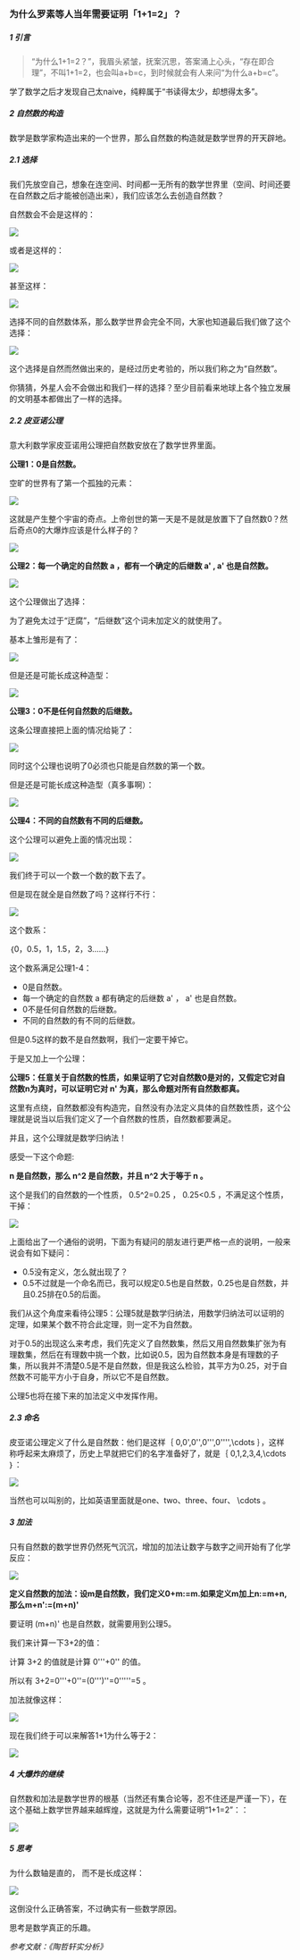 ### 为什么罗素等人当年需要证明「1+1=2」？
##### 1 引言
>“为什么1+1=2？”，我眉头紧皱，抚案沉思，答案涌上心头，“存在即合理”，不叫1+1=2，也会叫a+b=c，到时候就会有人来问“为什么a+b=c”。

学了数学之后才发现自己太naive，纯粹属于“书读得太少，却想得太多”。

##### 2 自然数的构造

数学是数学家构造出来的一个世界，那么自然数的构造就是数学世界的开天辟地。

##### 2.1 选择

我们先放空自己，想象在连空间、时间都一无所有的数学世界里（空间、时间还要在自然数之后才能被创造出来），我们应该怎么去创造自然数？

自然数会不会是这样的：

![](https://pic1.zhimg.com/v2-11e72f5f212305092ba7df0e4d4c3978_b.png)

或者是这样的：

![](https://pic4.zhimg.com/v2-2303b0a398c73e2ebf436a203c704c27_b.png)

甚至这样：

![](https://pic4.zhimg.com/v2-5727e7581034b61225598132b168b6d7_b.png)

选择不同的自然数体系，那么数学世界会完全不同，大家也知道最后我们做了这个选择：

![](https://pic3.zhimg.com/v2-222a162e75366a6ae9b130bdaf2f67d6_b.png)

这个选择是自然而然做出来的，是经过历史考验的，所以我们称之为“自然数”。

你猜猜，外星人会不会做出和我们一样的选择？至少目前看来地球上各个独立发展的文明基本都做出了一样的选择。

##### 2.2 皮亚诺公理

意大利数学家皮亚诺用公理把自然数安放在了数学世界里面。

**公理1：0是自然数。**

空旷的世界有了第一个孤独的元素：

![](https://pic1.zhimg.com/v2-3ca579ef44c9a19caa74d091614406a8_b.png)

这就是产生整个宇宙的奇点。上帝创世的第一天是不是就是放置下了自然数0？然后奇点0的大爆炸应该是什么样子的？

![](https://pic4.zhimg.com/v2-101f1682628af51684782fbed9f6b27b_b.png)

**公理2：每一个确定的自然数 a ，都有一个确定的后继数 a' , a' 也是自然数。**

![](https://pic3.zhimg.com/v2-2be3f0b932738b51f48542d90db27f8e_b.png)

这个公理做出了选择：

为了避免太过于“迂腐”，“后继数”这个词未加定义的就使用了。

基本上雏形是有了：

![](https://pic3.zhimg.com/v2-69c3fd1e67f2738c08a5ff72f539876a_b.png)

但是还是可能长成这种造型：

![](https://pic2.zhimg.com/v2-ae1e890cc9cf2b05470efb17d4bf2be1_b.png)

**公理3：0不是任何自然数的后继数。**

这条公理直接把上面的情况给毙了：

![](https://pic3.zhimg.com/v2-80b003a87cc243d5bacea0f779cba966_b.png)

同时这个公理也说明了0必须也只能是自然数的第一个数。

但是还是可能长成这种造型（真多事啊）：

![](https://pic3.zhimg.com/v2-851856fe36b69435cc21d682d9618caa_b.png)

**公理4：不同的自然数有不同的后继数。**

这个公理可以避免上面的情况出现：

![](https://pic4.zhimg.com/v2-c67dc2d00298bb3fef5fffba82640323_b.png)

我们终于可以一个数一个数的数下去了。

但是现在就全是自然数了吗？这样行不行：

![](https://pic4.zhimg.com/v2-40b299ff65237241aba8a1f36090071b_b.png)

这个数系：

｛0，0.5，1，1.5，2，3……｝

这个数系满足公理1-4：

* 0是自然数。
* 每一个确定的自然数 a 都有确定的后继数 a' ， a' 也是自然数。
* 0不是任何自然数的后继数。
* 不同的自然数的有不同的后继数。

但是0.5这样的数不是自然数啊，我们一定要干掉它。

于是又加上一个公理：

**公理5：任意关于自然数的性质，如果证明了它对自然数0是对的，又假定它对自然数n为真时，可以证明它对 n' 为真，那么命题对所有自然数都真。**

这里有点绕，自然数都没有构造完，自然没有办法定义具体的自然数性质，这个公理就是说当以后我们定义了一个自然数的性质，自然数都要满足。

并且，这个公理就是数学归纳法！

感受一下这个命题:

**n 是自然数，那么 n^2 是自然数，并且 n^2 大于等于 n 。**

这个是我们的自然数的一个性质， 0.5^2=0.25 ， 0.25<0.5 ，不满足这个性质，干掉：

![](https://pic1.zhimg.com/v2-059ae59e14d1909823431f3032e0b9b4_b.png)

上面给出了一个通俗的说明，下面为有疑问的朋友进行更严格一点的说明，一般来说会有如下疑问：

* 0.5没有定义，怎么就出现了？
* 0.5不过就是一个命名而已，我可以规定0.5也是自然数，0.25也是自然数，并且0.25排在0.5的后面。

我们从这个角度来看待公理5：公理5就是数学归纳法，用数学归纳法可以证明的定理，如果某个数不符合此定理，则一定不为自然数。

对于0.5的出现这么来考虑，我们先定义了自然数集，然后又用自然数集扩张为有理数集，然后在有理数中挑一个数，比如说0.5，因为自然数本身是有理数的子集，所以我并不清楚0.5是不是自然数，但是我这么检验，其平方为0.25，对于自然数不可能平方小于自身，所以它不是自然数。

公理5也将在接下来的加法定义中发挥作用。

##### 2.3 命名

皮亚诺公理定义了什么是自然数：他们是这样｛ 0,0',0'',0''',0'''',\cdots  ｝，这样称呼起来太麻烦了，历史上早就把它们的名字准备好了，就是｛ 0,1,2,3,4,\cdots  ｝：

![](https://pic3.zhimg.com/v2-350423427aafe7bce5c9a833a30e7562_b.png)

当然也可以叫别的，比如英语里面就是one、two、three、four、 \cdots  。

##### 3 加法

只有自然数的数学世界仍然死气沉沉，增加的加法让数字与数字之间开始有了化学反应：

![](https://pic3.zhimg.com/v2-261e79bc96e3800c0326919b741889b6_b.png)

**定义自然数的加法：设m是自然数，我们定义0+m:=m.如果定义m加上n:=m+n,那么m+n':=(m+n)'**

要证明 (m+n)' 也是自然数，就需要用到公理5。

我们来计算一下3+2的值：

计算 3+2 的值就是计算 0'''+0'' 的值。

所以有 3+2=0'''+0''=(0''')''=0'''''=5 。

加法就像这样：

![](https://pic2.zhimg.com/v2-a9a6add7b0314d8c10fae6676fd04b55_b.png)

现在我们终于可以来解答1+1为什么等于2：

![](https://pic4.zhimg.com/v2-a7d18c7250c4687eb8dc1db1e5f8068b_b.png)
##### 4 大爆炸的继续
自然数和加法是数学世界的根基（当然还有集合论等，忍不住还是严谨一下），在这个基础上数学世界越来越辉煌，这就是为什么需要证明“1+1=2”：：

![](https://pic1.zhimg.com/v2-66af4634d467620634cb02957b4a788c_b.png)
##### 5 思考
为什么数轴是直的， 而不是长成这样：

![](https://pic1.zhimg.com/v2-a4035413475923532b480aa9bbf263a4_b.png)

这倒没什么正确答案，不过确实有一些数学原因。

思考是数学真正的乐趣。

*参考文献：《陶哲轩实分析》*
